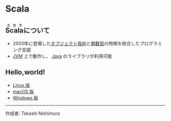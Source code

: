 # Scala

## <ruby>Scala<rt>スカラ</rt></ruby>について

* 2003年に登場した[オブジェクト指向](http://bit.ly/2mHlvGq)と[関数型](http://bit.ly/1KTmmNW)の特徴を統合したプログラミング言語
* [JVM](http://bit.ly/2leHp6T) 上で動作し、 [Java](https://ja.wikipedia.org/wiki/Java) のライブラリが利用可能

## Hello,world!

* [Linux 版](https://github.com/TakashiNishimura/HelloWorld/blob/master/Scala/Scala_linux.md)
* [macOS 版](https://github.com/TakashiNishimura/HelloWorld/blob/master/Scala/Scala_mac.md)
* [Windows 版](https://github.com/TakashiNishimura/HelloWorld/blob/master/Scala/Scala_win.md)

***
作成者: Takashi Nishimura